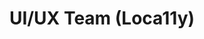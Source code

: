 ---
name: Rida
title: UI/UX Team (Loca11y)
tags:
  - loca11y
picture: ../../images/team/Ta11yCat.png
---